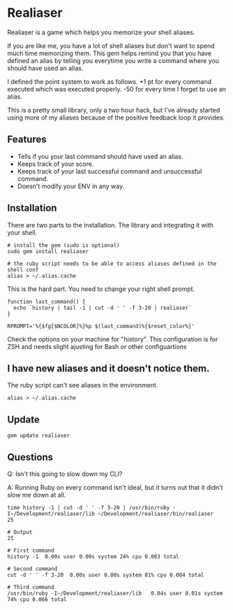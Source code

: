 Realiaser
====================

Realiaser is a game which helps you memorize your shell aliases.

If you are like me, you have a lot of shell aliases but don't want to spend much time memorizing them. This gem helps remind you that you have defined an alias by telling you everytime you write a command where you should have used an alias.

I defined the point system to work as follows. +1 pt for every command executed which was executed properly. -50 for every time I forget to use an alias.

This is a pretty small library, only a two hour hack, but I've already started using more of my aliases because of the positive feedback loop it provides.

Features
---------------------

* Tells if you your last command should have used an alias.
* Keeps track of your score.
* Keeps track of your last successful command and unsuccessful command.
* Doesn't modify your ENV in any way.

Installation
---------------------

There are two parts to the installation. The library and integrating it with your shell.

```script
# install the gem (sudo is optional)
sudo gem install realiaser

# the ruby script needs to be able to access aliases defined in the shell conf
alias > ~/.alias.cache
```

This is the hard part. You need to change your right shell prompt.

```
function last_command() {
  echo `history | tail -1 | cut -d ' ' -f 3-20 | realiaser`
}

RPROMPT='%{$fg[$NCOLOR]%}%p $(last_command)%{$reset_color%}'
````

Check the options on your machine for "history". This configuration is for ZSH and needs slight ajusting for Bash or other configuartions

I have new aliases and it doesn't notice them.
---------------------

The ruby script can't see aliases in the environment.

```script
alias > ~/.alias.cache
```


Update
---------------------

```script
gem update realiaser
````

Questions
---------------------

Q: Isn't this going to slow down my CLI?

A: Running Ruby on every command isn't ideal, but it turns out that it didn't slow me down at all.

```
time history -1 | cut -d ' ' -f 3-20 | /usr/bin/ruby -I~/Development/realiaser/lib ~/Development/realiaser/bin/realiaser                                          25

# Output
25

# First command
history -1  0.00s user 0.00s system 24% cpu 0.003 total

# Second command
cut -d ' ' -f 3-20  0.00s user 0.00s system 81% cpu 0.004 total

# Third command
/usr/bin/ruby -I~/Development/realiaser/lib   0.04s user 0.01s system 74% cpu 0.066 total
```
